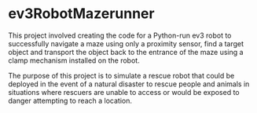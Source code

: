 # ev3RobotMazerunner

This project involved creating the code for a Python-run ev3 robot to successfully navigate a maze using only a proximity sensor, find a target object and transport the object back to the entrance of the maze using a clamp mechanism installed on the robot.

The purpose of this project is to simulate a rescue robot that could be deployed in the event of a natural disaster to rescue people and animals in situations where rescuers are unable to access or would be exposed to danger attempting to reach a location.
